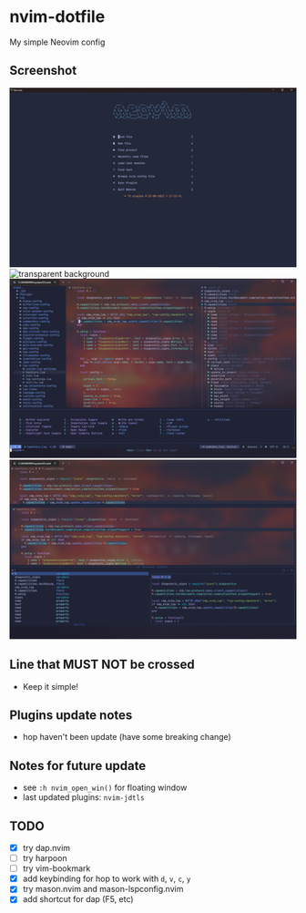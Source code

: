 # nvim-dotfile

My simple Neovim config

## Screenshot

![alpha in neovide](<./screenshot/img%20(4).png>)
![transparent background](<./screenshot/img%20(1).png>)
![nvim-tree, which-key, symbols-outline](<./screenshot/img%20(2).png>)
![goto-preview, telescope](<./screenshot/img%20(3).png>)

## Line that MUST NOT be crossed

- Keep it simple!

## Plugins update notes

- hop haven't been update (have some breaking change)

## Notes for future update

- see `:h nvim_open_win()` for floating window
- last updated plugins: `nvim-jdtls`

## TODO

- [x] try dap.nvim
- [ ] try harpoon
- [ ] try vim-bookmark
- [x] add keybinding for hop to work with `d`, `v`, `c`, `y`
- [x] try mason.nvim and mason-lspconfig.nvim
- [x] add shortcut for dap (F5, etc)
